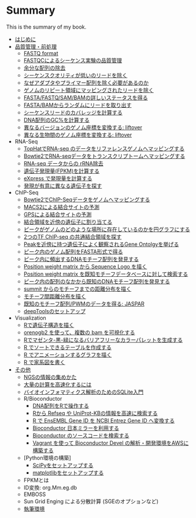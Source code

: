 # Summary

This is the summary of my book.

* [はじめに](README.md)
* [品質管理・前処理](qc/introduction.md)
  * [FASTQ format](qc/fastq.md)
  * [FASTQCによるシーケンス実験の品質管理](qc/fastqc.md)
  * [余分な配列の除去](qc/removeseq.md)    
  * [シーケンスクオリティが低いのリードを除く](qc/qualityscore.md)
  * [なぜアダプタやプライマー配列を除く必要があるのか](qc/rmprimer_adopter.md)
  * [ゲノムのリピート領域にマッピングされたリードを除く](qc/rmrepeat.md)
  * [FASTA/FASTQ/SAM/BAMの詳しいステータスを得る](qc/samstat.md)
  * [FASTA/BAMからランダムにリードを取り出す](qc/randomsampling.md)
  * [シーケンスリードのカバレッジを計算する](qc/coverage.md)
  * [DNA配列のGC%を計算する](qc/gc.md)
  * [異なるバージョンのゲノム座標を変換する: liftover](qc/liftover.md)
  * [異なる生物間のゲノム座標を変換する: liftover](qc/liftover_org.md)
* RNA-Seq
  * [TopHatでRNA-seq のデータをリファレンスゲノムへマッピングする](RNA-Seq/tophat.md)
  * [Bowtie2でRNA-seqデータをトランスクリプトームへマッピングする](RNA-Seq/bowtie2_transcript.md)
  * [RNA-seq データからの rRNA除去](RNA-Seq/rrna.md)
  * [遺伝子発現量(FPKM)を計算する](RNA-Seq/cuffdiff.md)
  * [eXpress で発現量を計算する](RNA-Seq/express.md)  
  * [発現が有意に異なる遺伝子を探す](RNA-Seq/cummeRbund.md)
* ChIP-Seq
  * [Bowtie2でChIP-Seqデータをゲノムへマッピングする](ChIP-Seq/bowtie_chipseq.md)
  * [MACS2による結合サイトの予測](ChIP-Seq/macs2.md)
  * [GPSによる結合サイトの予測](ChIP-Seq/gps.md)  
  * [結合領域を近傍の遺伝子に割り当てる](ChIP-Seq/geneasign.md)
  * [ピークがゲノムのどのような場所に存在しているのかを円グラフにする](ChIP-Seq/position.md)  
  * [2つのTF ChIP-seq の共通結合領域を探す](ChIP-Seq/twochipseq.md)
  * [Peakを近傍に持つ遺伝子によく観察されるGene Ontolgyを挙げる](ChIP-Seq/chipgo.md)
  * [ピーク内のゲノム配列をFASTA形式で得る](ChIP-Seq/peakseq.md)
  * [ピーク内に頻出するDNAモチーフ配列を発見する](ChIP-Seq/chipmotif.md)
  * [Position weight matrix から Sequence Logo を描く](ChIP-Seq/seqlog.md)
  * [Position weight matrix を既知モチーフデータベースに対して検索する](ChIP-Seq/motifsearch.md)
  * [ピーク内の配列のなかから既知のDNAモチーフ配列を発見する](ChIP-Seq/pwmsearch.md)
  * [summit からのモチーフまでの距離分布を描く](ChIP-Seq/summitdist.md)
  * [モチーフ間距離分布を描く](ChIP-Seq/motifdist.md)
  * [既知のモチーフ配列/PWMのデータを得る: JASPAR](ChIP-Seq/pwm_jaspar.md)
  * [deepToolsのセットアップ](ChIP-Seq/deeptools.md)
* Visualization  
  * [Rで遺伝子構造を描く](vis/genomegraphs.md)
  * [orenogb2 を使って、複数の bam を可視化する](vis/orenogb2.md)  
  * [Rでマゼンタ-黒-緑になるバリアフリーなカラーパレットを生成する](vis/rmagentagreen.md)
  * [R でソートできるテーブルを作成する](vis/rsorttable.md)
  * [R でアニメーションするグラフを描く](vis/ranimation.md)      
  * [R で家系図を書く](vis/familytree.md)        
* [その他](etc/introduction.md)
  * [NGSの情報の集めかた](etc/ngsinfo.md)
  * [大量の計算を高速化するには](etc/hpc.md)
  * [バイオインフォマティクス解析のためのSQLite入門](etc/sqlite.md)
  * R/Bioconductor
    * [DNA配列をRで操作する](etc/biostrings.md)
    * [Rから Refseq や UniProt-KBの情報を高速に検索する](etc/genesearchr.md)
    * [R で EnsEMBL Gene ID を NCBI Entrez Gene ID へ変換する](etc/idconv.md)
    * [Bioconductor 日本ミラーを利用する](etc/biocjp.md)
    * [Bioconductor のソースコードを検索する](etc/biocsearch.md)
    * [Vagrant を使って Bioconductor Devel の解析・開発環境をAWSに構築する](etc/biocdevelonaws.md)    
  * [Python環境の構築]    
    * [SciPyをセットアップする](etc/scipy.md)
    * [matplotlibをセットアップする](etc/matplotlib.md)    
  * FPKMとは
  * ID変換: org.Mm.eg.db
  * EMBOSS
  * Sun Grid Enging による分散計算 (SGEのオプションなど)    
  * [執筆環境](etc/writingenv.md)
